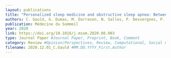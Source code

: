 ```yaml
---
layout: publications
title: "Personalized sleep medicine and obstructive sleep apnea: Between precision and stratification"
authors: C. Gauld, G. Dumas, M. Darrason, N. Salles, P. Desvergnes, P. Philip, J.-A
publication: Médecine du Sommeil
year: 2020
link: https://doi.org/10.1016/j.msom.2020.08.003
type: Journal Paper #Journal Paper, Preprint, Book, Comment
category: Review #Opinion/Perspectives, Review, Computational, Social Cognitive and Affective Neuroscience, Experimental
filename: 2020.12.01_C.Gauld #MM.DD.YYYY_First.Author
---
```

